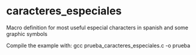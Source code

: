 # caracteres_especiales
Macro definition for most useful especial characters in spanish and
some graphic symbols

Compile the example with:
    gcc prueba_caracteres_especiales.c -o prueba
